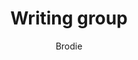 ---
layout: post
title: Writing group
author: Brodie
section: calendar
categories: [calendar, brodie]
audience: ''
keywords: ''
goals: ''
actions: ''
---